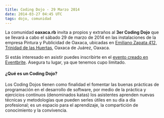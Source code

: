 ```yaml
---
title: Coding Dojo - 29 Marzo 2014
date: 2014-03-27 04:45 UTC
tags: dojo, comunidad
---
```


La comunidad **oaxaca.rb** invita a propios y extraños al **3er Coding Dojo** que se llevará a cabo el sábado 29 de marzo de 2014 en las instalaciones de la empresa Pintura y Publicidad de Oaxaca, ubicadas en [Emiliano Zapata 412, Trinidad de las Huertas](https://www.google.com.mx/maps?q=Emiliano+Zapata+403A&ll=17.055623,-96.716077&spn=0.002321,0.004128&t=m&hnear=Emiliano+Zapata+403,+Plan+de+Ayala,+Puebla&z=19&layer=c&cbll=17.055526,-96.716096&panoid=XJ9QFI7BkMwWP046NzBHFw&cbp=12,285.94,,0,1.52), Oaxaca de Juárez, Oaxaca.

Si estás interesado en asistir puedes inscribirte en el [evento creado en Eventbrite](https://www.eventbrite.com/e/coding-dojo-tickets-11089630383). Asegura tu lugar, ya que tenemos cupo limitado.

#### ¿Qué es un Coding Dojo?

Los Coding Dojos tienen como finalidad el fomentar las buenas prácticas de programación en el desarrollo de software, por medio de la práctica y ejercicios continuos (denominados katas) los asistentes aprenden nuevas técnicas y metodologías que pueden serles útiles en su día a día profesional; es un espacio para el aprendizaje, la compartición de conocimiento y la convivencia.
